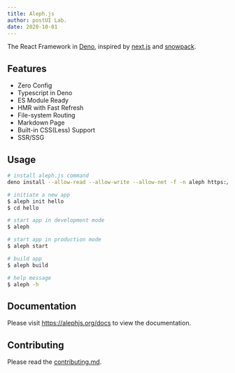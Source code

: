 ```yaml
---
title: Aleph.js
author: postUI Lab.
date: 2020-10-01
---
```


The React Framework in [Deno](https://deno.land), inspired by [next.js](https://nextjs.org) and [snowpack](https://www.snowpack.dev).

## Features
- Zero Config
- Typescript in Deno
- ES Module Ready
- HMR with Fast Refresh
- File-system Routing
- Markdown Page
- Built-in CSS(Less) Support
- SSR/SSG

## Usage
```bash
# install aleph.js command
deno install --allow-read --allow-write --allow-net -f -n aleph https://deno.land/x/aleph/cli.ts

# initiate a new app
$ aleph init hello
$ cd hello

# start app in development mode
$ aleph

# start app in production mode
$ aleph start

# build app
$ aleph build

# help message
$ aleph -h
```

## Documentation
Please visit https://alephjs.org/docs to view the documentation.

## Contributing
Please read the [contributing.md](CONTRIBUTING.md).
